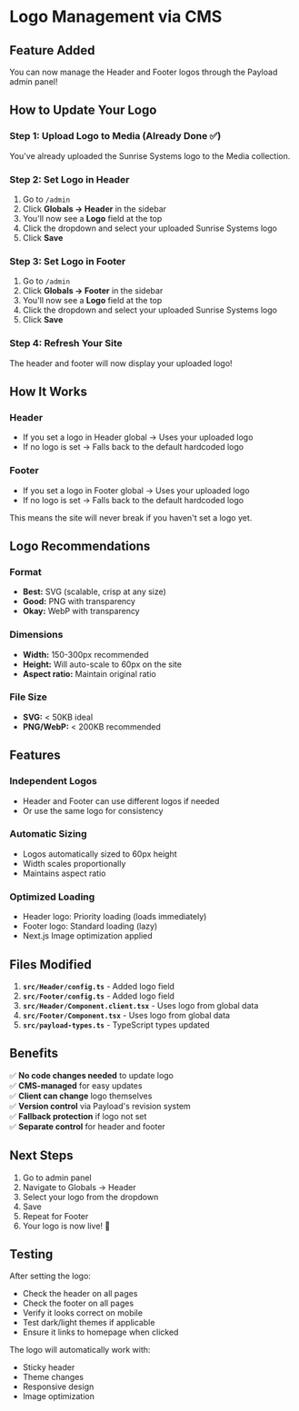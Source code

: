 # Logo Management via CMS

## Feature Added

You can now manage the Header and Footer logos through the Payload admin panel!

## How to Update Your Logo

### Step 1: Upload Logo to Media (Already Done ✅)
You've already uploaded the Sunrise Systems logo to the Media collection.

### Step 2: Set Logo in Header
1. Go to `/admin`
2. Click **Globals → Header** in the sidebar
3. You'll now see a **Logo** field at the top
4. Click the dropdown and select your uploaded Sunrise Systems logo
5. Click **Save**

### Step 3: Set Logo in Footer
1. Go to `/admin`
2. Click **Globals → Footer** in the sidebar
3. You'll now see a **Logo** field at the top
4. Click the dropdown and select your uploaded Sunrise Systems logo
5. Click **Save**

### Step 4: Refresh Your Site
The header and footer will now display your uploaded logo!

## How It Works

### Header
- If you set a logo in Header global → Uses your uploaded logo
- If no logo is set → Falls back to the default hardcoded logo

### Footer
- If you set a logo in Footer global → Uses your uploaded logo
- If no logo is set → Falls back to the default hardcoded logo

This means the site will never break if you haven't set a logo yet.

## Logo Recommendations

### Format
- **Best:** SVG (scalable, crisp at any size)
- **Good:** PNG with transparency
- **Okay:** WebP with transparency

### Dimensions
- **Width:** 150-300px recommended
- **Height:** Will auto-scale to 60px on the site
- **Aspect ratio:** Maintain original ratio

### File Size
- **SVG:** < 50KB ideal
- **PNG/WebP:** < 200KB recommended

## Features

### Independent Logos
- Header and Footer can use different logos if needed
- Or use the same logo for consistency

### Automatic Sizing
- Logos automatically sized to 60px height
- Width scales proportionally
- Maintains aspect ratio

### Optimized Loading
- Header logo: Priority loading (loads immediately)
- Footer logo: Standard loading (lazy)
- Next.js Image optimization applied

## Files Modified

1. **`src/Header/config.ts`** - Added logo field
2. **`src/Footer/config.ts`** - Added logo field
3. **`src/Header/Component.client.tsx`** - Uses logo from global data
4. **`src/Footer/Component.tsx`** - Uses logo from global data
5. **`src/payload-types.ts`** - TypeScript types updated

## Benefits

✅ **No code changes needed** to update logo  
✅ **CMS-managed** for easy updates  
✅ **Client can change** logo themselves  
✅ **Version control** via Payload's revision system  
✅ **Fallback protection** if logo not set  
✅ **Separate control** for header and footer  

## Next Steps

1. Go to admin panel
2. Navigate to Globals → Header
3. Select your logo from the dropdown
4. Save
5. Repeat for Footer
6. Your logo is now live! 🎉

## Testing

After setting the logo:
- Check the header on all pages
- Check the footer on all pages
- Verify it looks correct on mobile
- Test dark/light themes if applicable
- Ensure it links to homepage when clicked

The logo will automatically work with:
- Sticky header
- Theme changes
- Responsive design
- Image optimization

